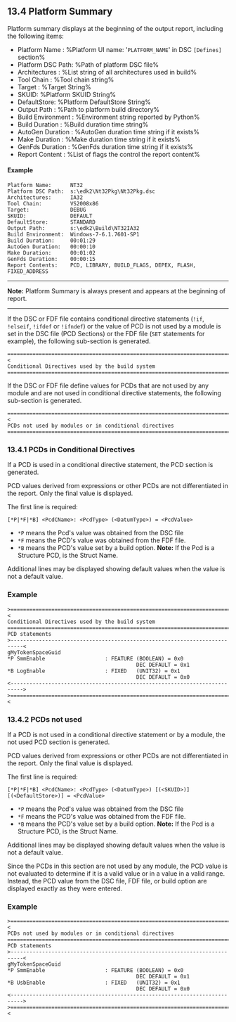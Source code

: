 <!--- @file
  13.4 Platform Summary

  Copyright (c) 2008-2017, Intel Corporation. All rights reserved.<BR>

  Redistribution and use in source (original document form) and 'compiled'
  forms (converted to PDF, epub, HTML and other formats) with or without
  modification, are permitted provided that the following conditions are met:

  1) Redistributions of source code (original document form) must retain the
     above copyright notice, this list of conditions and the following
     disclaimer as the first lines of this file unmodified.

  2) Redistributions in compiled form (transformed to other DTDs, converted to
     PDF, epub, HTML and other formats) must reproduce the above copyright
     notice, this list of conditions and the following disclaimer in the
     documentation and/or other materials provided with the distribution.

  THIS DOCUMENTATION IS PROVIDED BY TIANOCORE PROJECT "AS IS" AND ANY EXPRESS OR
  IMPLIED WARRANTIES, INCLUDING, BUT NOT LIMITED TO, THE IMPLIED WARRANTIES OF
  MERCHANTABILITY AND FITNESS FOR A PARTICULAR PURPOSE ARE DISCLAIMED. IN NO
  EVENT SHALL TIANOCORE PROJECT  BE LIABLE FOR ANY DIRECT, INDIRECT, INCIDENTAL,
  SPECIAL, EXEMPLARY, OR CONSEQUENTIAL DAMAGES (INCLUDING, BUT NOT LIMITED TO,
  PROCUREMENT OF SUBSTITUTE GOODS OR SERVICES; LOSS OF USE, DATA, OR PROFITS;
  OR BUSINESS INTERRUPTION) HOWEVER CAUSED AND ON ANY THEORY OF LIABILITY,
  WHETHER IN CONTRACT, STRICT LIABILITY, OR TORT (INCLUDING NEGLIGENCE OR
  OTHERWISE) ARISING IN ANY WAY OUT OF THE USE OF THIS DOCUMENTATION, EVEN IF
  ADVISED OF THE POSSIBILITY OF SUCH DAMAGE.

-->

## 13.4 Platform Summary

Platform summary displays at the beginning of the output report, including the
following items:

* Platform Name : %Platform UI name: '`PLATFORM_NAME`' in DSC `[Defines]`
  section%
* Platform DSC Path: %Path of platform DSC file%
* Architectures : %List string of all architectures used in build%
* Tool Chain : %Tool chain string%
* Target : %Target String%
* SKUID: %Platform SKUID String%
* DefaultStore: %Platform DefaultStore String%
* Output Path : %Path to platform build directory%
* Build Environment : %Environment string reported by Python%
* Build Duration : %Build duration time string%
* AutoGen Duration : %AutoGen duration time string if it exists%
* Make Duration : %Make duration time string if it exists%
* GenFds Duration : %GenFds duration time string if it exists%
* Report Content : %List of flags the control the report content%

#### Example

```
Platform Name:      NT32
Platform DSC Path:  s:\edk2\Nt32Pkg\Nt32Pkg.dsc
Architectures:      IA32
Tool Chain:         VS2008x86
Target:             DEBUG
SKUID:              DEFAULT
DefaultStore:       STANDARD
Output Path:        s:\edk2\Build\NT32IA32
Build Environment:  Windows-7-6.1.7601-SP1
Build Duration:     00:01:29
AutoGen Duration:   00:00:10
Make Duration:      00:01:02
GenFds Duration:    00:00:15
Report Contents:    PCD, LIBRARY, BUILD_FLAGS, DEPEX, FLASH, FIXED_ADDRESS
```

**********
**Note:** Platform Summary is always present and appears at the beginning of
report.
**********

If the DSC or FDF file contains conditional directive statements (`!if`,
`!elseif`, `!ifdef` or `!ifndef`) or the value of PCD is not used by a module is
set in the DSC file (PCD Sections) or the FDF file (`SET` statements for
example), the following sub-section is generated.

```
==========================================================================<
Conditional Directives used by the build system
============================================================================
```

If the DSC or FDF file define values for PCDs that are not used by any module
and are not used in conditional directive statements, the following sub-section
is generated.

```
==========================================================================<
PCDs not used by modules or in conditional directives
============================================================================
```

### 13.4.1 PCDs in Conditional Directives

If a PCD is used in a conditional directive statement, the PCD section is
generated.

PCD values derived from expressions or other PCDs are not differentiated in the
report. Only the final value is displayed.

The first line is required:

`[*P|*F|*B] <PcdCName>: <PcdType> (<DatumType>) = <PcdValue>`

* `*P` means the Pcd's value was obtained from the DSC file
* `*F` means the PCD's value was obtained from the FDF file.
* `*B` means the PCD's value set by a build option.
**Note:** If the Pcd is a Structure PCD, <DatumType> is the Struct Name.

Additional lines may be displayed showing default values when the value is not a
default value.

### Example

```
>==========================================================================<
Conditional Directives used by the build system
============================================================================
PCD statements
>--------------------------------------------------------------------------<
gMyTokenSpaceGuid
*P SmmEnable                   : FEATURE (BOOLEAN) = 0x0
                                         DEC DEFAULT = 0x1
*B LogEnable                   : FIXED   (UNIT32) = 0x1
                                         DEC DEFAULT = 0x0
<-------------------------------------------------------------------------->
>==========================================================================<
```

### 13.4.2 PCDs not used

If a PCD is not used in a conditional directive statement or by a module, the
not used PCD section is generated.

PCD values derived from expressions or other PCDs are not differentiated in the
report. Only the final value is displayed.

The first line is required:

`[*P|*F|*B] <PcdCName>: <PcdType> (<DatumType>) [(<SKUID>)][(<DefaultStore>)] = <PcdValue>`

* `*P` means the Pcd's value was obtained from the DSC file
* `*F` means the PCD's value was obtained from the FDF file.
* `*B` means the PCD's value set by a build option.
**Note:** If the Pcd is a Structure PCD, <DatumType> is the Struct Name.

Additional lines may be displayed showing default values when the value is not a
default value.

Since the PCDs in this section are not used by any module, the PCD value is not
evaluated to determine if it is a valid value or in a value in a valid range.
Instead, the PCD value from the DSC file, FDF file, or build option are
displayed exactly as they were entered.

### Example

```
>==========================================================================<
PCDs not used by modules or in conditional directives
============================================================================
PCD statements
>--------------------------------------------------------------------------<
gMyTokenSpaceGuid
*P SmmEnable                   : FEATURE (BOOLEAN) = 0x0
                                         DEC DEFAULT = 0x1
*B UsbEnable                   : FIXED   (UNIT32) = 0x1
                                         DEC DEFAULT = 0x0
<-------------------------------------------------------------------------->
>==========================================================================<
```
